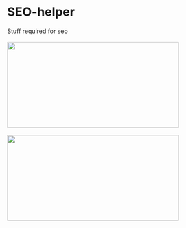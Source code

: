 # SEO-helper
Stuff required for seo<br><br>
<img border="0" src="https://cdn.discordapp.com/attachments/485716966775062528/663459501587824651/Screenshot_2020-01-06_Webnet_Official_SEO.png" width="400" height="200"><br><br>
<img border="0" src="https://cdn.discordapp.com/attachments/485716966775062528/663459514196164619/Screenshot_2020-01-06_Webnet_Official_SEO1.png" width="400" height="200">
